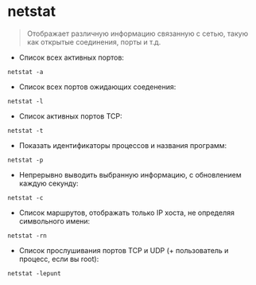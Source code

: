 # netstat

> Отображает различную информацию связанную с сетью, такую как открытые соединения, порты и т.д.

- Список всех активных портов:

`netstat -a`

- Список всех портов ожидающих соеденения:

`netstat -l`

- Список активных портов TCP:

`netstat -t`

- Показать идентификаторы процессов и названия программ:

`netstat -p`

- Непрерывно выводить выбранную информацию, с обновлением каждую секунду:

`netstat -c`

- Список маршрутов, отображать только IP хоста, не определяя символьного имени:

`netstat -rn`

- Список прослушивания портов TCP и UDP (+ пользователь и процесс, если вы root):

`netstat -lepunt`
